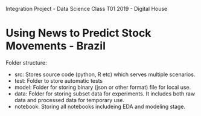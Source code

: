 Integration Project - Data Science Class T01 2019 - Digital House


# Using News to Predict Stock Movements - Brazil


Folder structure:
- src: Stores source code (python, R etc) which serves multiple scenarios. 
- test: Folder to store automatic tests
- model: Folder for storing binary (json or other format) file for local use.
- data: Folder for storing subset data for experiments. It includes both raw data and processed data for temporary use.
- notebook: Storing all notebooks includeing EDA and modeling stage.
